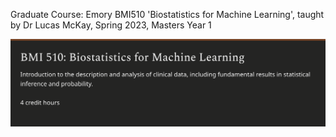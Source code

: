 Graduate Course: Emory BMI510 'Biostatistics for Machine Learning', taught by Dr Lucas McKay, Spring 2023, Masters Year 1

![banner](banner.png)
